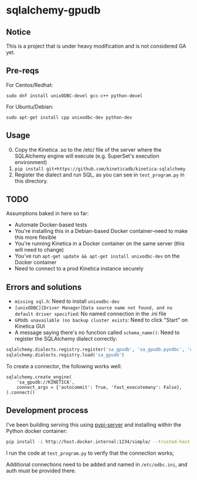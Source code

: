 sqlalchemy-gpudb
================

Notice
-----

This is a project that is under heavy modification and is not considered GA yet. 


Pre-reqs
-----

For Centos/Redhat:

```
sudo dnf install unixODBC-devel gcc-c++ python-devel
``` 

For Ubuntu/Debian:

```
sudo apt-get install cpp unixodbc-dev python-dev
``` 

Usage
-----

0. Copy the Kinetica .so to the /etc/ file of the server where the SQLAlchemy engine will execute (e.g. SuperSet's execution environment)
1. `pip install git+https://github.com/kineticadb/kinetica-sqlalchemy`
2. Register the dialect and run SQL, as you can see in `test_program.py` in this directory.

TODO
-----

Assumptions baked in here so far:

- Automate Docker-based tests
- You're installing this in a Debian-based Docker container–need to make this more flexible
- You're running Kinetica in a Docker container on the same server (this will need to change)
- You've run `apt-get update && apt-get install unixodbc-dev` on the Docker container
- Need to connect to a prod Kinetica instance securely

Errors and solutions
--------------------

- `missing sql.h`: Need to install `unixodbc-dev`
- `[unixODBC][Driver Manager]Data source name not found, and no default driver specified`: No named connection in the .ini file
- `GPUdb unavailable (no backup cluster exists`: Need to click "Start" on Kinetica GUI
- A message saying there's no function called `schema_name()`: Need to register the SQLAlchemy dialect correctly:

```python
sqlalchemy.dialects.registry.register('sa_gpudb', 'sa_gpudb.pyodbc', 'dialect')
sqlalchemy.dialects.registry.load('sa_gpudb')
```

To create a connector, the following works well:

```
sqlalchemy.create_engine(
    'sa_gpudb://KINETICA',
    connect_args = {'autocommit': True, 'fast_executemany': False},
).connect()
```


Development process
--------------------

I've been building serving this using [pypi-server](https://pypi.org/project/pypiserver/) and installing within the Python docker container:

```bash
pip install -i http://host.docker.internal:1234/simple/ --trusted-host host.docker.internal sqlalchemy sqlalchemy-gpudb
```

I run the code at `test_program.py` to verify that the connection works;

Additional connections need to be added and named in `/etc/odbc.ini`, and auth must be provided there.
